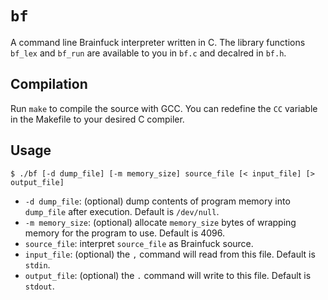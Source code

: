 # `bf`
A command line Brainfuck interpreter written in C.
The library functions `bf_lex` and `bf_run` are available to you in `bf.c` and decalred in `bf.h`.

## Compilation
Run `make` to compile the source with GCC.  You can redefine the `CC` variable in the Makefile to your desired C compiler.

## Usage
```
$ ./bf [-d dump_file] [-m memory_size] source_file [< input_file] [> output_file]
```
* `-d dump_file`: (optional) dump contents of program memory into `dump_file` after execution.  Default is `/dev/null`.
* `-m memory_size`: (optional) allocate `memory_size` bytes of wrapping memory for the program to use.  Default is 4096.
* `source_file`: interpret `source_file` as Brainfuck source.
* `input_file`: (optional) the `,` command will read from this file.  Default is `stdin`.
* `output_file`: (optional) the `.` command will write to this file.  Default is `stdout`.
